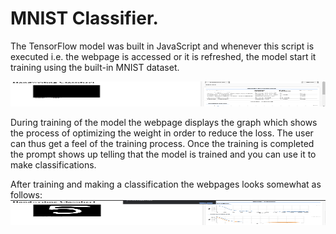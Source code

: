 # MNIST Classifier.

The TensorFlow model was built in JavaScript and whenever this script is executed i.e. the webpage is accessed or it is refreshed, 
the model start it training using the built-in MNIST dataset.

<img src="https://github.com/kushagras71/ML_DL_Model_Deployment/blob/master/Tensorflow_Models/MNIST_WEB/output_images/MNIST_Classifier_1.png" width=900 height=40>

During training of the model the webpage displays the graph which shows the process of optimizing the weight in order to reduce the loss. The user can thus get a feel of the 
training process. Once the training is completed the prompt shows up telling that the model is trained and you can use it to make classifications. 

After training and making a classification the webpages looks somewhat as follows:
<img src="https://github.com/kushagras71/ML_DL_Model_Deployment/blob/master/Tensorflow_Models/MNIST_WEB/output_images/MNIST_Classifier_2.png" width=900 height=40>
